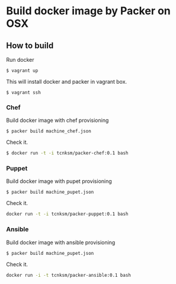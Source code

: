 # Build docker image by Packer on OSX

## How to build

Run docker 

```
$ vagrant up
```

This will install docker and packer in vagrant box.

```
$ vagrant ssh
```

### Chef

Build docker image with chef provisioning

```
$ packer build machine_chef.json
```

Check it.

```bash
$ docker run -t -i tcnksm/packer-chef:0.1 bash
```

### Puppet

Build docker image with pupet provisioning

```
$ packer build machine_pupet.json
```

Check it.

```bash
docker run -t -i tcnksm/packer-puppet:0.1 bash
```

### Ansible

Build docker image with ansible provisioning

```
$ packer build machine_pupet.json
```

Check it.

```bash
docker run -i -t tcnksm/packer-ansible:0.1 bash
```

